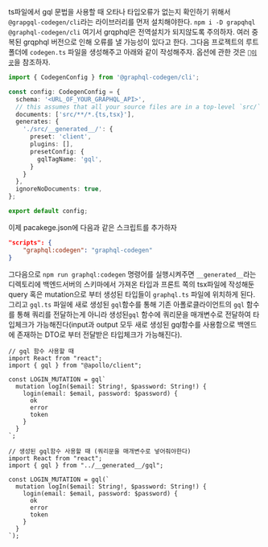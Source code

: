 ts파일에서 gql 문법을 사용할 때 오타나 타입오류가 없는지 확인하기 위해서 `@grapgql-codegen/cli`라는 라이브러리를 먼저 설치해야한다.
`npm i -D grapqhql @graphql-codegen/cli`
여기서 grqphql은 전역설치가 되지않도록 주의하자. 여러 중복된 grqphql 버전으로 인해 오류를 낼 가능성이 있다고 한다.
그다음 프로젝트의 루트폴더에 `codegen.ts` 파일을 생성해주고 아래와 같이 작성해주자. 옵션에 관한 것은
[`이곳`](https://www.the-guild.dev/graphql/codegen/docs/config-reference/codegen-config)을 참조하자.
```ts
import { CodegenConfig } from '@graphql-codegen/cli';

const config: CodegenConfig = {
  schema: '<URL_OF_YOUR_GRAPHQL_API>',
  // this assumes that all your source files are in a top-level `src/` directory - you might need to adjust this to your file structure
  documents: ['src/**/*.{ts,tsx}'],
  generates: {
    './src/__generated__/': {
      preset: 'client',
      plugins: [],
      presetConfig: {
        gqlTagName: 'gql',
      }
    }
  },
  ignoreNoDocuments: true,
};

export default config;
```

이제 pacakege.json에 다음과 같은 스크립트를 추가하자
```json
"scripts": {
	"graphql:codegen": "graphql-codegen"
}
```

그다음으로 `npm run graphql:codegen` 명령어를 실행시켜주면 `__generated__`라는 디렉토리에 백엔드서버의 스키마에서 가져온 타입과 프론트 쪽의 tsx파일에 작성해둔 query 혹은 mutation으로 부터 생성된 타입들이 `graphql.ts` 파일에 위치하게 된다. 그리고 `gql.ts` 파일에 새로 생성된 `gql`함수를 통해 기존 아폴로클라이언트의 `gql` 함수를 통해 쿼리를 전달하는게 아니라 생성된`gql` 함수에 쿼리문을 매개변수로 전달하여 타입체크가 가능해진다(input과 output 모두 새로 생성된 gql함수를 사용함으로 백엔드에 존재하는 DTO로 부터 전달받은 타입체크가 가능해진다).

```
// gql 함수 사용할 때
import React from "react";
import { gql } from "@apollo/client";

const LOGIN_MUTATION = gql`
  mutation logIn($email: String!, $password: String!) {
    login(email: $email, password: $password) {
      ok
      error
      token
    }
  }
`;

// 생성된 gql함수 사용할 때 (쿼리문을 매개변수로 넣어줘야한다)
import React from "react";
import { gql } from "../__generated__/gql";

const LOGIN_MUTATION = gql(`
  mutation logIn($email: String!, $password: String!) {
    login(email: $email, password: $password) {
      ok
      error
      token
    }
  }
`);
```